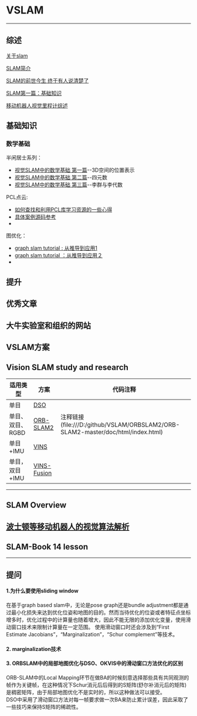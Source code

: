 # VSLAM
----
## 综述
[关于slam](https://blog.csdn.net/yimingsilence/article/details/51701944)

[SLAM简介](https://zhuanlan.zhihu.com/p/21381490)

[SLAM的前世今生 终于有人说清楚了](https://www.leiphone.com/news/201605/5etiwlnkWnx7x0zb.html)

[SLAM第一篇：基础知识](https://www.leiphone.com/news/201609/iAe3f8qmRHXavgSl.html?viewType=weixin)

[移动机器人视觉里程计综述](http://html.rhhz.net/ZDHXBZWB/html/2018-3-385.htm#outline_anchor_20)



## 基础知识
### 数学基础

半闲居士系列：

* [视觉SLAM中的数学基础 第一篇](http://www.cnblogs.com/gaoxiang12/p/5113334.html)--3D空间的位置表示
* [视觉SLAM中的数学基础 第二篇](http://www.cnblogs.com/gaoxiang12/p/5120175.html)--四元数
* [视觉SLAM中的数学基础 第三篇](http://www.cnblogs.com/gaoxiang12/p/5137454.html)--李群与李代数

PCL点云:
* [如何查找和利用PCL库学习资源的一些心得](https://blog.csdn.net/shine_cherise/article/details/79285162)
* [具体案例源码参考](https://github.com/Ewenwan/MVision/tree/master/PCL_APP/Basic)
* 

图优化：
* [graph slam tutorial : 从推导到应用1](https://blog.csdn.net/heyijia0327/article/details/47686523)
* [graph slam tutorial ：从推导到应用２](https://blog.csdn.net/heyijia0327/article/details/47731631)
* 
## 提升

## 优秀文章

## 大牛实验室和组织的网站

## VSLAM方案


## Vision SLAM study and research

|适用类型|方案|代码注释|  
|--|--|--|
| 单目 | [DSO](https://github.com/MRwangmaomao/VSLAM/tree/master/DSO) || 
| 单目、双目、RGBD | [ORB-SLAM2](https://github.com/MRwangmaomao/VSLAM/tree/master/ORBSLAM2) | 注释链接(file:///D:/github/VSLAM/ORBSLAM2/ORB-SLAM2-master/doc/html/index.html)|
| 单目+IMU | [VINS](https://github.com/MRwangmaomao/VSLAM/tree/master/VINS) | |
| 单目，双目+IMU | [VINS-Fusion](https://github.com/MRwangmaomao/VSLAM/tree/master/VINS-Fusion) | |
----

## SLAM Overview
[波士顿等移动机器人的视觉算法解析](https://www.roboticschina.com/news/2346.html)
----
## SLAM-Book 14 lesson

----
## 提问
#### 1.为什么要使用sliding window  
在基于graph based slam中，无论是pose graph还是bundle adjustment都是通过最小化损失来达到优化位姿和地图的目的。然而当待优化的位姿或者特征点坐标增多时，优化过程中的计算量也随着增大，因此不能无限的添加优化变量，使用滑动窗口技术来限制计算量在一定范围。
使用滑动窗口时还会涉及到“First Estimate Jacobians”，“Marginalization”，“Schur complement”等技术。

#### 2. marginalization技术

#### 3. ORBSLAM中的局部地图优化与DSO、OKVIS中的滑动窗口方法优化的区别  
ORB-SLAM中的Local Mapping环节在做BA的时候刻意选择那些具有共同观测的帧作为关键帧，在这种情况下Schur消元后后得到的S矩阵(舒尔补消元后的矩阵)是稠密矩阵，由于局部地图优化不是实时的，所以这种做法可以接受。  
DSO中采用了滑动窗口方法对每一帧要求做一次BA来防止累计误差，因此采取了一些技巧来保持S矩阵的稀疏性。